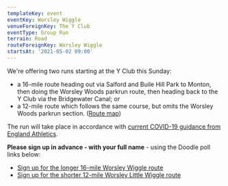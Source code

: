 ```yaml
---
templateKey: event
eventKey: Worsley Wiggle
venueForeignKey: The Y Club
eventType: Group Run
terrain: Road
routeForeignKey: Worsley Wiggle
startsAt: '2021-05-02 09:00'
---
```

We're offering two runs starting at the Y Club this Sunday: 

* a 16-mile route heading out via Salford and Buile Hill Park to Monton, then doing the Worsley Woods parkrun route, 
  then heading back to the Y Club via the Bridgewater Canal; or
* a 12-mile route which follows the same course, but omits the Worsley Woods parkrun section. ([Route map](/routes/worsley-little-wiggle/))

The run will take place in accordance with [current COVID-19
guidance from England Athletics](/about/coronavirus-group-running-guidance/).

**Please sign up in advance - with your full name** - using the
Doodle poll links below:

* [Sign up for the longer 16-mile Worsley Wiggle route](https://doodle.com/poll/e5iumhrbqi3s4qvs)
* [Sign up for the shorter 12-mile Worsley Little Wiggle route](https://doodle.com/poll/yq4mxswpmp58xas4)
